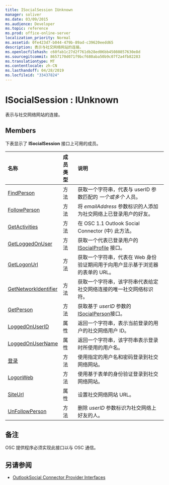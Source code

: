 ```yaml
---
title: ISocialSession IUnknown
manager: soliver
ms.date: 03/09/2015
ms.audience: Developer
ms.topic: reference
ms.prod: office-online-server
localization_priority: Normal
ms.assetid: 0fe423d7-b044-479b-89ad-c39620eedd65
description: 表示与社交网络网站的连接。
ms.openlocfilehash: c60fab1c27d2f761db28ed06bb45080857630e8d
ms.sourcegitcommit: 8657170d071f9bcf680aba50b9c07f2a4fb82283
ms.translationtype: MT
ms.contentlocale: zh-CN
ms.lasthandoff: 04/28/2019
ms.locfileid: "33437824"
---
```

# <a name="isocialsession--iunknown"></a>ISocialSession : IUnknown

表示与社交网络网站的连接。
  
## <a name="members"></a>Members

下表显示了 **ISocialSession** 接口上可用的成员。 
  
|**名称**|**成员类型**|**说明**|
|:-----|:-----|:-----|
|[FindPerson](isocialsession-findperson.md) <br/> |方法  <br/> |获取一个字符串，代表与 userID 参数匹配的  _一个或多个_ 人员。  <br/> |
|[FollowPerson](isocialsession-followperson.md) <br/> |方法  <br/> |将  _emailAddress_ 参数标识的人添加为社交网络上已登录用户的好友。  <br/> |
|[GetActivities](isocialsession-getactivities.md) <br/> |方法  <br/> |在 OSC 1.1 Outlook Social Connector (中) 此方法。  <br/> |
|[GetLoggedOnUser](isocialsession-getloggedonuser.md) <br/> |方法  <br/> |获取一个代表已登录用户的 [ISocialProfile](isocialprofileisocialperson.md) 接口。  <br/> |
|[GetLogonUrl](isocialsession-getlogonurl.md) <br/> |方法  <br/> |获取一个字符串，代表在 Web 身份验证期间用于向用户显示基于浏览器的表单的 URL。  <br/> |
|[GetNetworkIdentifier](isocialsession-getnetworkidentifier.md) <br/> |方法  <br/> |获取一个字符串，该字符串代表给定社交网络连接的唯一社交网络标识符。  <br/> |
|[GetPerson](isocialsession-getperson.md) <br/> |方法  <br/> |获取基于 _userID_ 参数的 [ISocialPerson](isocialpersoniunknown.md)接口。  <br/> |
|[LoggedOnUserID](isocialsession-loggedonuserid.md) <br/> |属性  <br/> |返回一个字符串，表示当前登录的用户的社交网络用户 ID。  <br/> |
|[LoggedOnUserName](isocialsession-loggedonusername.md) <br/> |属性  <br/> |返回一个字符串，该字符串表示登录时所使用的用户名。  <br/> |
|[登录](isocialsession-logon.md) <br/> |方法  <br/> |使用指定的用户名和密码登录到社交网络网站。  <br/> |
|[LogonWeb](isocialsession-logonweb.md) <br/> |方法  <br/> |使用基于表单的身份验证登录到社交网络网站。  <br/> |
|[SiteUrl](isocialsession-siteurl.md) <br/> |属性  <br/> |设置社交网络网站 URL。  <br/> |
|[UnFollowPerson](isocialsession-unfollowperson.md) <br/> |方法  <br/> |删除  _userID_ 参数标识为社交网络上好友的人。  <br/> |
   
## <a name="remarks"></a>备注

OSC 提供程序必须实现此接口以与 OSC 通信。
  
## <a name="see-also"></a>另请参阅

- [OutlookSocial Connector Provider Interfaces](outlook-social-connector-provider-interfaces.md)

